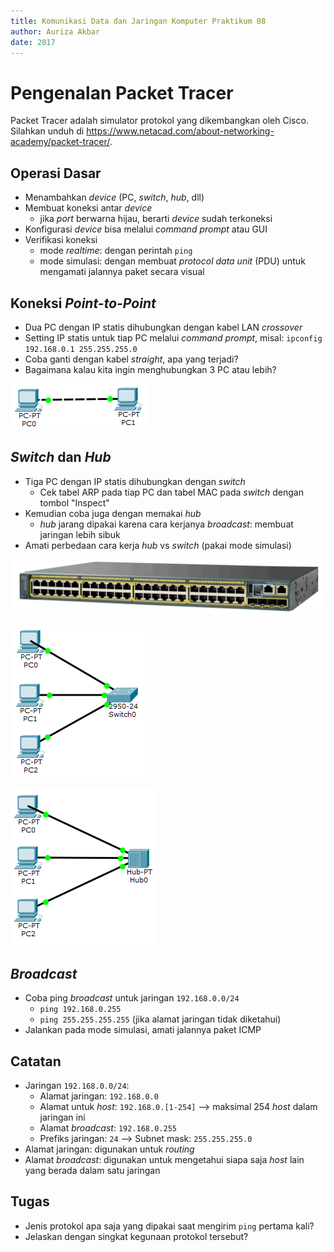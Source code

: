 ```yaml
---
title: Komunikasi Data dan Jaringan Komputer Praktikum 08
author: Auriza Akbar
date: 2017
---
```


# Pengenalan Packet Tracer

Packet Tracer adalah simulator protokol yang dikembangkan oleh Cisco.
Silahkan unduh di <https://www.netacad.com/about-networking-academy/packet-tracer/>.

## Operasi Dasar

- Menambahkan *device* (PC, *switch*, *hub*, dll)
- Membuat koneksi antar *device*
    - jika *port* berwarna hijau, berarti *device* sudah terkoneksi
- Konfigurasi *device* bisa melalui *command prompt* atau GUI
- Verifikasi koneksi
    - mode *realtime*: dengan perintah `ping`
    - mode simulasi: dengan membuat *protocol data unit* (PDU) untuk mengamati jalannya paket secara visual

## Koneksi *Point-to-Point*
- Dua PC dengan IP statis dihubungkan dengan kabel LAN *crossover*
- Setting IP statis untuk tiap PC melalui *command prompt*, misal: `ipconfig 192.168.0.1 255.255.255.0`
- Coba ganti dengan kabel *straight*, apa yang terjadi?
- Bagaimana kalau kita ingin menghubungkan 3 PC atau lebih?

![*Point-to-point*](etc/8/ptp.png)

## *Switch* dan *Hub*
- Tiga PC dengan IP statis dihubungkan dengan *switch*
    - Cek tabel ARP pada tiap PC dan tabel MAC pada *switch* dengan tombol "Inspect"
- Kemudian coba juga dengan memakai *hub*
    - *hub* jarang dipakai karena cara kerjanya *broadcast*: membuat jaringan lebih sibuk
- Amati perbedaan cara kerja *hub* vs *switch* (pakai mode simulasi)

![*Switch Cisco 2960 48-port*](etc/8/2960-48.gif)

![*Switch*](etc/8/switch.png)

![*Hub*](etc/8/hub.png)



## *Broadcast*
- Coba ping *broadcast* untuk jaringan `192.168.0.0/24`
    - `ping 192.168.0.255`
    - `ping 255.255.255.255` (jika alamat jaringan tidak diketahui)
- Jalankan pada mode simulasi, amati jalannya paket ICMP


## Catatan
- Jaringan `192.168.0.0/24`:
    - Alamat jaringan: `192.168.0.0`
    - Alamat untuk *host*: `192.168.0.[1-254]` --> maksimal 254 *host* dalam jaringan ini
    - Alamat *broadcast*: `192.168.0.255`
    - Prefiks jaringan: `24` --> Subnet mask: `255.255.255.0`
- Alamat jaringan: digunakan untuk *routing*
- Alamat *broadcast*: digunakan untuk mengetahui siapa saja *host* lain yang berada dalam satu jaringan

## Tugas
- Jenis protokol apa saja yang dipakai saat mengirim `ping` pertama kali?
- Jelaskan dengan singkat kegunaan protokol tersebut?

<!--
- Jawaban:
    - ARP (Address Resolution Protocol) untuk mendapatkan alamat hardware (MAC) device tujuan dari alamat IP-nya. (IP address -> MAC address).
    - Paket ping (ICMP) tidak akan dikirim sebelum alamat hardware tujuan diketahui. Setelah tahu, maka pasangan alamat IP dan MAC akan disimpan oleh device pengirim, sehingga pengiriman paket ping selanjutnya tidak perlu meminta ARP lagi.
    - ICMP (Internet Control Message Protocol) untuk mengirimkan paket ping yang berguna untuk troubleshooting jaringan.
-->
